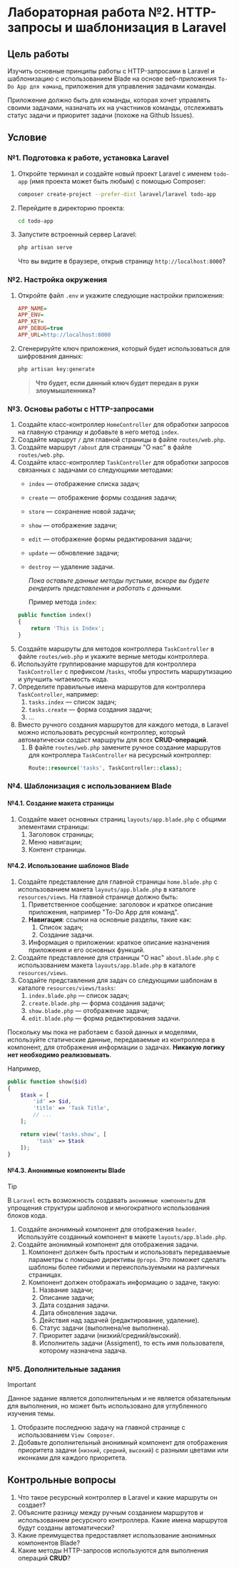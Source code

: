 # Лабораторная работа №2. HTTP-запросы и шаблонизация в Laravel

## Цель работы

Изучить основные принципы работы с HTTP-запросами в Laravel и шаблонизацию с использованием Blade на основе веб-приложения `To-Do App для команд`, приложения для управления задачами команды.

Приложение должно быть для команды, которая хочет управлять своими задачами, назначать их на участников команды, отслеживать статус задачи и приоритет задачи (похоже на Github Issues).

## Условие

### №1. Подготовка к работе, установка Laravel

1. Откройте терминал и создайте новый проект Laravel с именем `todo-app` (имя проекта может быть любым) с помощью Composer:
   ```bash
   composer create-project --prefer-dist laravel/laravel todo-app
   ```
2. Перейдите в директорию проекта:
   ```bash
   cd todo-app
   ```
3. Запустите встроенный сервер Laravel:
   ```bash
   php artisan serve
   ```
   Что вы видите в браузере, открыв страницу `http://localhost:8000`?

### №2. Настройка окружения

1. Откройте файл `.env` и укажите следующие настройки приложения:
   ```ini
   APP_NAME=
   APP_ENV=
   APP_KEY=
   APP_DEBUG=true
   APP_URL=http://localhost:8000
   ```
2. Сгенерируйте ключ приложения, который будет использоваться для шифрования данных:
   ```bash
   php artisan key:generate
   ```
   > **Что будет, если данный ключ будет передан в руки злоумышленника?**

### №3. Основы работы с HTTP-запросами

1. Создайте класс-контроллер `HomeController` для обработки запросов на главную страницу и добавьте в него метод `index`.
2. Создайте маршрут `/` для главной страницы в файле `routes/web.php`.
3. Создайте маршрут `/about` для страницы "О нас" в файле `routes/web.php`.
4. Создайте класс-контроллер `TaskController` для обработки запросов связанных с задачами со следующими методами:
   - `index` — отображение списка задач;
   - `create` — отображение формы создания задачи;
   - `store` — сохранение новой задачи;
   - `show` — отображение задачи;
   - `edit` — отображение формы редактирования задачи;
   - `update` — обновление задачи;
   - `destroy` — удаление задачи.
  
     _Пока оставьте данные методы пустыми, вскоре вы будете рендерить представления и работать с данными._

     Пример метода `index`:
   ```php
   public function index()
   {
       return 'This is Index';
   }
   ```
5. Создайте маршруты для методов контроллера `TaskController` в файле `routes/web.php` и укажите верные методы контроллера.
6. Используйте группирование маршрутов для контроллера `TaskController` с префиксом /`tasks`, чтобы упростить маршрутизацию и улучшить читаемость кода.
7. Определите правильные имена маршрутов для контроллера `TaskController`, например:
   1. `tasks.index` — список задач;
   2. `tasks.create` — форма создания задачи;
   3. ...
8. Вместо ручного создания маршрутов для каждого метода, в Laravel можно использовать ресурсный контроллер, который автоматически создаст маршруты для всех **CRUD-операций**.
   1. В файле `routes/web.php` замените ручное создание маршрутов для контроллера `TaskController` на ресурсный контроллер:
      ```php
      Route::resource('tasks', TaskController::class);
      ```
      
### №4. Шаблонизация с использованием Blade

#### №4.1. Создание макета страницы

1. Создайте макет основных страниц `layouts/app.blade.php` с общими элементами страницы:
   1. Заголовок страницы;
   2. Меню навигации;
   3. Контент страницы.

#### №4.2. Использование шаблонов Blade

1. Создайте представление для главной страницы `home.blade.php` с использованием макета `layouts/app.blade.php` в каталоге `resources/views`. На главной странице должно быть:
   1. Приветственное сообщение: заголовок и краткое описание приложения, например "To-Do App для команд".
   2. **Навигация**: ссылки на основные разделы, такие как:
      1. Список задач;
      2. Создание задачи.
   3. Информация о приложении: краткое описание назначения приложения и его основных функций.
2. Создайте представление для страницы "О нас" `about.blade.php` с использованием макета `layouts/app.blade.php` в каталоге `resources/views`.
3. Создайте представления для задач со следующими шаблонам в каталоге `resources/views/tasks`:
   1. `index.blade.php` — список задач;
   2. `create.blade.php` — форма создания задачи;
   3. `show.blade.php` — отображение задачи;
   4. `edit.blade.php` — форма редактирования задачи.

Поскольку мы пока не работаем с базой данных и моделями, используйте статические данные, передаваемые из контроллера в компонент, для отображения информации о задачах. **Никакую логику нет необходимо реализовывать**.

Например,

```php
public function show($id)
{
    $task = [
        'id' => $id,
        'title' => 'Task Title',
        // ...
    ];

    return view('tasks.show', [
         'task' => $task
    ]);
}
```

#### №4.3. Анонимные компоненты Blade

> [!TIP]
> В `Laravel` есть возможность создавать `анонимные компоненты` для упрощения структуры шаблонов и многократного использования блоков кода.

1. Создайте анонимный компонент для отображения `header`. Используйте созданный компонент в макете `layouts/app.blade.php`.
2. Создайте анонимный компонент для отображения задачи.
   1. Компонент должен быть простым и использовать передаваемые параметры с помощью директивы `@props`. Это поможет сделать шаблоны более гибкими и переиспользуемыми на различных страницах.
   2. Компонент должен отображать информацию о задаче, такую:
      1. Название задачи;
      2. Описание задачи;
      3. Дата создания задачи.
      4. Дата обновления задачи.
      5. Действия над задачей (редактирование, удаление).
      6. Статус задачи (выполнена/не выполнена).
      7. Приоритет задачи (низкий/средний/высокий).
      8. Исполнитель задачи (Assigment), то есть имя пользователя, которому назначена задача.

### №5. Дополнительные задания

> [!IMPORTANT]
> Данное задание является дополнительным и не является обязательным для выполнения, но может быть использовано для углубленного изучения темы.

1. Отобразите последнюю задачу на главной странице с использованием `View Composer`.
2. Добавьте дополнительный анонимный компонент для отображения приоритета задачи (`низкий`, `средний`, `высокий`) с разными цветами или иконками для каждого приоритета.

## Контрольные вопросы

1. Что такое ресурсный контроллер в Laravel и какие маршруты он создает?
2. Объясните разницу между ручным созданием маршрутов и использованием ресурсного контроллера. Какие имена маршрутов будут созданы автоматически?
3. Какие преимущества предоставляет использование анонимных компонентов Blade?
4. Какие методы HTTP-запросов используются для выполнения операций **CRUD**?
